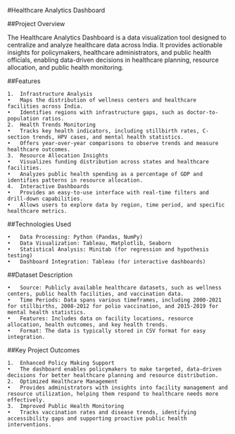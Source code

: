 #Healthcare Analytics Dashboard

##Project Overview

The Healthcare Analytics Dashboard is a data visualization tool designed to centralize and analyze healthcare data across India. It provides actionable insights for policymakers, healthcare administrators, and public health officials, enabling data-driven decisions in healthcare planning, resource allocation, and public health monitoring.

##Features

	1.	Infrastructure Analysis
	•	Maps the distribution of wellness centers and healthcare facilities across India.
	•	Identifies regions with infrastructure gaps, such as doctor-to-population ratios.
	2.	Health Trends Monitoring
	•	Tracks key health indicators, including stillbirth rates, C-section trends, HPV cases, and mental health statistics.
	•	Offers year-over-year comparisons to observe trends and measure healthcare outcomes.
	3.	Resource Allocation Insights
	•	Visualizes funding distribution across states and healthcare facilities.
	•	Analyzes public health spending as a percentage of GDP and identifies patterns in resource allocation.
	4.	Interactive Dashboards
	•	Provides an easy-to-use interface with real-time filters and drill-down capabilities.
	•	Allows users to explore data by region, time period, and specific healthcare metrics.

##Technologies Used

	•	Data Processing: Python (Pandas, NumPy)
	•	Data Visualization: Tableau, Matplotlib, Seaborn
	•	Statistical Analysis: Minitab (for regression and hypothesis testing)
	•	Dashboard Integration: Tableau (for interactive dashboards)

##Dataset Description

	•	Source: Publicly available healthcare datasets, such as wellness centers, public health facilities, and vaccination data.
	•	Time Periods: Data spans various timeframes, including 2000-2021 for stillbirths, 2008-2012 for polio vaccination, and 2015-2019 for mental health statistics.
	•	Features: Includes data on facility locations, resource allocation, health outcomes, and key health trends.
	•	Format: The data is typically stored in CSV format for easy integration.

##Key Project Outcomes

	1.	Enhanced Policy Making Support
	•	The dashboard enables policymakers to make targeted, data-driven decisions for better healthcare planning and resource distribution.
	2.	Optimized Healthcare Management
	•	Provides administrators with insights into facility management and resource utilization, helping them respond to healthcare needs more effectively.
	3.	Improved Public Health Monitoring
	•	Tracks vaccination rates and disease trends, identifying accessibility gaps and supporting proactive public health interventions.
